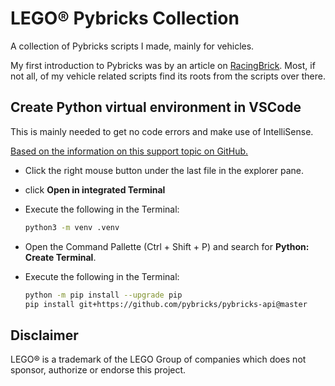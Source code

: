 # LEGO® Pybricks Collection

A collection of Pybricks scripts I made, mainly for vehicles.

My first introduction to Pybricks was by an article on [RacingBrick](https://racingbrick.com/2021/08/remote-control-for-control-sets-without-an-app-or-smartphone-pybricks/). Most, if not all, of my vehicle related scripts find its roots from the scripts over there.

## Create Python virtual environment in VSCode

This is mainly needed to get no code errors and make use of IntelliSense.

[Based on the information on this support topic on GitHub.](https://github.com/pybricks/support/issues/10)

* Click the right mouse button under the last file in the explorer pane.
* click **Open in integrated Terminal**
* Execute the following in the Terminal:

  ```sh
  python3 -m venv .venv
  ```

* Open the Command Pallette (Ctrl + Shift + P) and search for **Python: Create Terminal**.
* Execute the following in the Terminal:

  ```sh
  python -m pip install --upgrade pip
  pip install git+https://github.com/pybricks/pybricks-api@master
  ```

## Disclaimer

LEGO® is a trademark of the LEGO Group of companies which does not sponsor, authorize or endorse this project.
